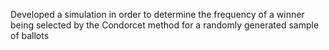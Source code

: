 Developed a simulation in order to determine the frequency of a winner being selected by the Condorcet method for a randomly generated sample of ballots

